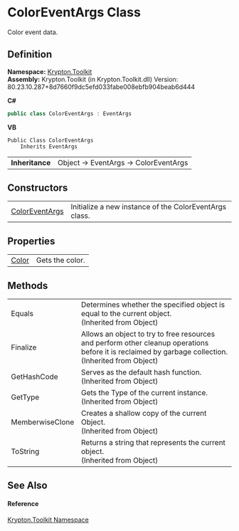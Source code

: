 # ColorEventArgs Class


Color event data.



## Definition
**Namespace:** <a href="79d2eac2-21f4-54ff-7552-b20c33c30600.md">Krypton.Toolkit</a>  
**Assembly:** Krypton.Toolkit (in Krypton.Toolkit.dll) Version: 80.23.10.287+8d7660f9dc5efd033fabe008ebfb904beab6d444

**C#**
``` C#
public class ColorEventArgs : EventArgs
```
**VB**
``` VB
Public Class ColorEventArgs
	Inherits EventArgs
```

<table><tr><td><strong>Inheritance</strong></td><td>Object  →  EventArgs  →  ColorEventArgs</td></tr>
</table>



## Constructors
<table>
<tr>
<td><a href="c383d826-d13e-d055-0d20-d8d764c6082c.md">ColorEventArgs</a></td>
<td>Initialize a new instance of the ColorEventArgs class.</td></tr>
</table>

## Properties
<table>
<tr>
<td><a href="b609adaf-2851-3810-7fa3-6a16ff9cc954.md">Color</a></td>
<td>Gets the color.</td></tr>
</table>

## Methods
<table>
<tr>
<td>Equals</td>
<td>Determines whether the specified object is equal to the current object.<br />(Inherited from Object)</td></tr>
<tr>
<td>Finalize</td>
<td>Allows an object to try to free resources and perform other cleanup operations before it is reclaimed by garbage collection.<br />(Inherited from Object)</td></tr>
<tr>
<td>GetHashCode</td>
<td>Serves as the default hash function.<br />(Inherited from Object)</td></tr>
<tr>
<td>GetType</td>
<td>Gets the Type of the current instance.<br />(Inherited from Object)</td></tr>
<tr>
<td>MemberwiseClone</td>
<td>Creates a shallow copy of the current Object.<br />(Inherited from Object)</td></tr>
<tr>
<td>ToString</td>
<td>Returns a string that represents the current object.<br />(Inherited from Object)</td></tr>
</table>

## See Also


#### Reference
<a href="79d2eac2-21f4-54ff-7552-b20c33c30600.md">Krypton.Toolkit Namespace</a>  
